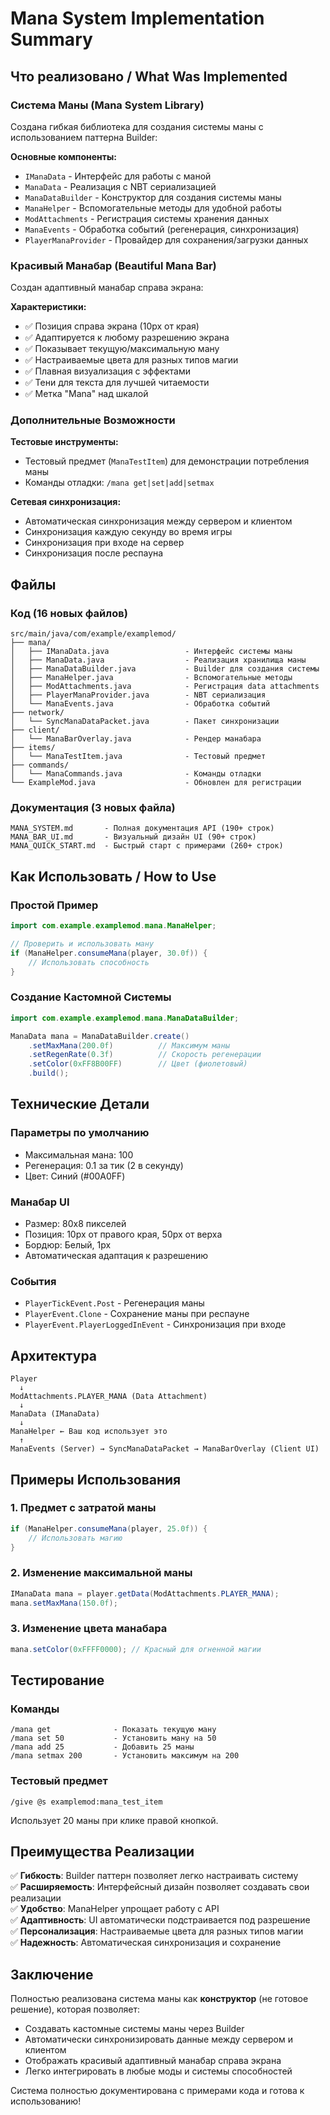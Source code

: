# Mana System Implementation Summary

## Что реализовано / What Was Implemented

### Система Маны (Mana System Library)

Создана гибкая библиотека для создания системы маны с использованием паттерна Builder:

**Основные компоненты:**
- `IManaData` - Интерфейс для работы с маной
- `ManaData` - Реализация с NBT сериализацией
- `ManaDataBuilder` - Конструктор для создания системы маны
- `ManaHelper` - Вспомогательные методы для удобной работы
- `ModAttachments` - Регистрация системы хранения данных
- `ManaEvents` - Обработка событий (регенерация, синхронизация)
- `PlayerManaProvider` - Провайдер для сохранения/загрузки данных

### Красивый Манабар (Beautiful Mana Bar)

Создан адаптивный манабар справа экрана:

**Характеристики:**
- ✅ Позиция справа экрана (10px от края)
- ✅ Адаптируется к любому разрешению экрана
- ✅ Показывает текущую/максимальную ману
- ✅ Настраиваемые цвета для разных типов магии
- ✅ Плавная визуализация с эффектами
- ✅ Тени для текста для лучшей читаемости
- ✅ Метка "Mana" над шкалой

### Дополнительные Возможности

**Тестовые инструменты:**
- Тестовый предмет (`ManaTestItem`) для демонстрации потребления маны
- Команды отладки: `/mana get|set|add|setmax`

**Сетевая синхронизация:**
- Автоматическая синхронизация между сервером и клиентом
- Синхронизация каждую секунду во время игры
- Синхронизация при входе на сервер
- Синхронизация после респауна

## Файлы

### Код (16 новых файлов)

```
src/main/java/com/example/examplemod/
├── mana/
│   ├── IManaData.java                 - Интерфейс системы маны
│   ├── ManaData.java                  - Реализация хранилища маны
│   ├── ManaDataBuilder.java           - Builder для создания системы
│   ├── ManaHelper.java                - Вспомогательные методы
│   ├── ModAttachments.java            - Регистрация data attachments
│   ├── PlayerManaProvider.java        - NBT сериализация
│   └── ManaEvents.java                - Обработка событий
├── network/
│   └── SyncManaDataPacket.java        - Пакет синхронизации
├── client/
│   └── ManaBarOverlay.java            - Рендер манабара
├── items/
│   └── ManaTestItem.java              - Тестовый предмет
├── commands/
│   └── ManaCommands.java              - Команды отладки
└── ExampleMod.java                    - Обновлен для регистрации
```

### Документация (3 новых файла)

```
MANA_SYSTEM.md       - Полная документация API (190+ строк)
MANA_BAR_UI.md       - Визуальный дизайн UI (90+ строк)
MANA_QUICK_START.md  - Быстрый старт с примерами (260+ строк)
```

## Как Использовать / How to Use

### Простой Пример

```java
import com.example.examplemod.mana.ManaHelper;

// Проверить и использовать ману
if (ManaHelper.consumeMana(player, 30.0f)) {
    // Использовать способность
}
```

### Создание Кастомной Системы

```java
import com.example.examplemod.mana.ManaDataBuilder;

ManaData mana = ManaDataBuilder.create()
    .setMaxMana(200.0f)          // Максимум маны
    .setRegenRate(0.3f)          // Скорость регенерации
    .setColor(0xFF8B00FF)        // Цвет (фиолетовый)
    .build();
```

## Технические Детали

### Параметры по умолчанию
- Максимальная мана: 100
- Регенерация: 0.1 за тик (2 в секунду)
- Цвет: Синий (#00A0FF)

### Манабар UI
- Размер: 80x8 пикселей
- Позиция: 10px от правого края, 50px от верха
- Бордюр: Белый, 1px
- Автоматическая адаптация к разрешению

### События
- `PlayerTickEvent.Post` - Регенерация маны
- `PlayerEvent.Clone` - Сохранение маны при респауне
- `PlayerEvent.PlayerLoggedInEvent` - Синхронизация при входе

## Архитектура

```
Player
  ↓
ModAttachments.PLAYER_MANA (Data Attachment)
  ↓
ManaData (IManaData)
  ↓
ManaHelper ← Ваш код использует это
  ↑
ManaEvents (Server) → SyncManaDataPacket → ManaBarOverlay (Client UI)
```

## Примеры Использования

### 1. Предмет с затратой маны
```java
if (ManaHelper.consumeMana(player, 25.0f)) {
    // Использовать магию
}
```

### 2. Изменение максимальной маны
```java
IManaData mana = player.getData(ModAttachments.PLAYER_MANA);
mana.setMaxMana(150.0f);
```

### 3. Изменение цвета манабара
```java
mana.setColor(0xFFFF0000); // Красный для огненной магии
```

## Тестирование

### Команды
```
/mana get              - Показать текущую ману
/mana set 50           - Установить ману на 50
/mana add 25           - Добавить 25 маны
/mana setmax 200       - Установить максимум на 200
```

### Тестовый предмет
```
/give @s examplemod:mana_test_item
```
Использует 20 маны при клике правой кнопкой.

## Преимущества Реализации

✅ **Гибкость**: Builder паттерн позволяет легко настраивать систему  
✅ **Расширяемость**: Интерфейсный дизайн позволяет создавать свои реализации  
✅ **Удобство**: ManaHelper упрощает работу с API  
✅ **Адаптивность**: UI автоматически подстраивается под разрешение  
✅ **Персонализация**: Настраиваемые цвета для разных типов магии  
✅ **Надежность**: Автоматическая синхронизация и сохранение  

## Заключение

Полностью реализована система маны как **конструктор** (не готовое решение), которая позволяет:
- Создавать кастомные системы маны через Builder
- Автоматически синхронизировать данные между сервером и клиентом
- Отображать красивый адаптивный манабар справа экрана
- Легко интегрировать в любые моды и системы способностей

Система полностью документирована с примерами кода и готова к использованию!
